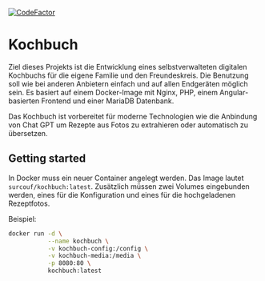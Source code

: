 [![CodeFactor](https://www.codefactor.io/repository/github/surcoufx83/kochbuch/badge)](https://www.codefactor.io/repository/github/surcoufx83/kochbuch)

# Kochbuch

Ziel dieses Projekts ist die Entwicklung eines selbstverwalteten digitalen Kochbuchs für die eigene Familie und den Freundeskreis. Die Benutzung soll wie bei anderen Anbietern einfach und auf allen Endgeräten möglich sein.
Es basiert auf einem Docker-Image mit Nginx, PHP, einem Angular-basierten Frontend und einer MariaDB Datenbank.

Das Kochbuch ist vorbereitet für moderne Technologien wie die Anbindung von Chat GPT um Rezepte aus Fotos zu extrahieren oder automatisch zu übersetzen.

## Getting started

In Docker muss ein neuer Container angelegt werden. Das Image lautet `surcouf/kochbuch:latest`. Zusätzlich müssen zwei Volumes eingebunden werden, eines für die Konfiguration und eines für die hochgeladenen Rezeptfotos.

Beispiel:

```sh
docker run -d \
           --name kochbuch \
           -v kochbuch-config:/config \
           -v kochbuch-media:/media \
           -p 8080:80 \
           kochbuch:latest
```
